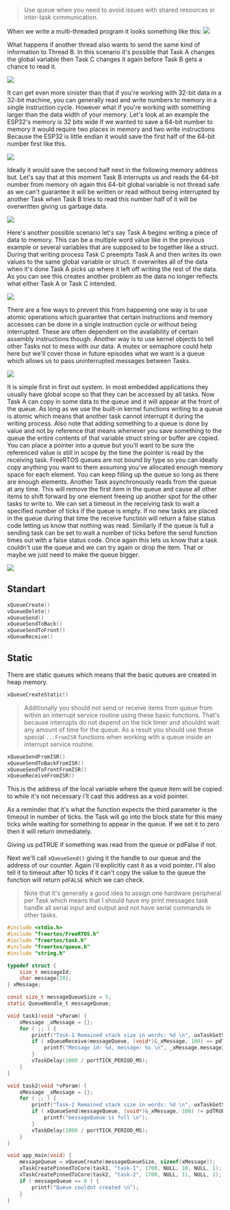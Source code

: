 > Use queue when you need to avoid issues with shared resources in inter-task communication.

When we write a multi-threaded program it looks something like this:
![](./Pics/queue_01.png)

What happens if another thread also wants to send the same kind of information to Thread B. In this scenario it's possible that Task A changes the global variable then Task C changes it again before Task B gets a chance to read it. 

![](./Pics/queue_02.png)

It can get even more sinister than that if you're working with 32-bit data in a 32-bit machine, you can generally read and write numbers to memory in a single instruction cycle. However what if you're
working with something larger than the data width of your memory. Let's look at an example the ESP32's memory is 32 bits wide if we wanted to save a 64-bit number to memory it would require two places in memory and two write instructions Because the ESP32 is little endian it would save the first half of the 64-bit number first like this.

![](./Pics/queue_03.png)

Ideally it would save the second half next in the following memory address but. Let's say that at this moment Task B interrupts us and reads the 64-bit number from memory oh again this 64-bit global variable is not thread safe as we can't guarantee it will be written or read without being interrupted by another Task when Task B tries to read this number half of it will be overwritten giving us garbage data. 

![](./Pics/queue_04.png)

Here's another possible scenario let's say Task A begins writing a piece of data to memory. This can be a multiple word value like in the previous example or several variables that are supposed to be together like a struct. During that writing process Task C preempts Task A and then writes its own values to the same global variable or struct. It overwrites all of the data when it's done Task A picks up where it left off writing the rest of the data. As you can see this creates another problem as the data no longer reflects what either Task A or Task C intended.

![](./Pics/queue_05.png)


There are a few ways to prevent this from happening one way is to use atomic operations which guarantee that certain instructions and memory accesses can be done in a single instruction cycle or without being interrupted. These are often dependent on the availability of certain assembly instructions though. Another way is to use kernel objects to tell other Tasks not to mess with our data. A mutex or semaphore could help here but we'll cover those in future episodes what we want is a queue which allows us to pass uninterrupted messages between Tasks.

![](./Pics/queue_06.png)


It is simple first in first out system. In most embedded applications they usually have global scope so that they can be accessed by all tasks. Now Task A can copy in some data to the queue and it will appear at the front of the queue. As long as we use the built-in kernel functions writing to a queue is atomic which means that another task cannot interrupt it during the writing process. Also note that adding something to a queue is done by value and not by reference that means whenever you save something to the queue the entire contents of that variable struct string or buffer are copied. You can place a pointer into a queue but you'll want to be sure the referenced value is still in scope by the time the pointer is read by the receiving task. FreeRTOS queues are not bound by type so you can ideally copy anything you want to them assuming you've allocated enough memory space for each element. You can keep filling up the queue so long as there are enough elements. Another Task asynchronously reads from the queue at any time. This will remove the first item in the queue and cause all other items to shift forward by one element freeing up another spot for the other tasks to write to. We can set a timeout in the receiving task to wait a specified number of ticks if the queue is empty. If no new tasks are placed in the queue during that time the receive function will return a false status code letting us know that nothing was read. Similarly if the queue is full a sending task can be set to wait a number of ticks before the send function times out with a false status code. Once again this lets us know that a task couldn't use the queue and we can try again or drop the item. That or maybe we just need to make the queue bigger. 

![](./Pics/queue_07.png)

## Standart
```C
xQueueCreate()
vQueueDelete()
xQueueSend()
xQueueSendToBack()
xQueueSendToFront()
xQueueReceive()
```

## Static
There are static queues which means that the basic queues are created in heap memory.
```C
xQueueCreateStatic()
```

> Additionally you should not send or receive items from queue from within an interrupt service routine using these basic functions. That's because interrupts do not depend on the tick timer and shouldnt wait any amount of time for the queue. As a result you should use these special <code>...FromISR</code> functions when working with a queue inside an interrupt service routine.
```C
xQueueSendFromISR()
xQueueSendToBackFromISR()
xQueueSendToFrontFromISR()
xQueueReceiveFromISR()
```

This is the address of the local variable where the queue item will be copied to while it's not necessary i'll cast this address as a void pointer.

As a reminder that it's what the function expects the third parameter is the timeout in number of ticks. the Task will go into the block state for this many ticks while waiting for something to appear in the queue. If we set it to zero then it will return immediately.

Giving us pdTRUE if something was read from the queue or pdFalse if not. 

Next we'll call <code>xQueueSend()</code> giving it the handle to our queue and the address of our counter. Again i'll explicitly cast it as a void pointer. I'll also tell it to timeout after 10 ticks if it can't copy the value to the queue the function will return <code>pdFALSE</code> which we can check. 

> Note that it's generally a good idea to assign one hardware peripheral per Task which means that I should have my print messages task handle all serial input and output and not have serial commands in other tasks.

```C
#include <stdio.h>
#include "freertos/FreeRTOS.h"
#include "freertos/task.h"
#include "freertos/queue.h"
#include "string.h"

typedef struct {
    size_t messageId;
    char message[20];
} xMessage;

const size_t messageQueueSize = 5;
static QueueHandle_t messageQueue;

void task1(void *vParam) {
    xMessage _xMessage = {};
    for ( ;; ) {
        printf("Task-1 Remained stack size in words: %d \n", uxTaskGetStackHighWaterMark(NULL));
        if ( xQueueReceive(messageQueue, (void*)&_xMessage, 100) == pdTRUE ) {
            printf("Message id: %d, message: %s \n", _xMessage.messageId, _xMessage.message);
        }
        vTaskDelay(1000 / portTICK_PERIOD_MS);
    }
}

void task2(void *vParam) {
    xMessage _xMessage = {};
    for ( ;; ) {
        printf("Task-2 Remained stack size in words: %d \n", uxTaskGetStackHighWaterMark(NULL));
        if ( xQueueSend(messageQueue, (void*)&_xMessage, 100) != pdTRUE ) {
            printf("messageQueue is full \n");
        }
        vTaskDelay(1000 / portTICK_PERIOD_MS);
    }
}

void app_main(void) {
    messageQueue = xQueueCreate(messageQueueSize, sizeof(xMessage));
    xTaskCreatePinnedToCore(task1, "task-1", 1700, NULL, 10, NULL, 1);
    xTaskCreatePinnedToCore(task2, "task-2", 1700, NULL, 11, NULL, 1);
    if ( messageQueue == 0 ) {
        printf("Queue couldnt created \n");
    }    
}
```
